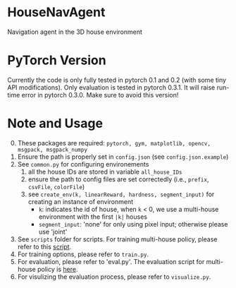 # HouseNavAgent
Navigation agent in the 3D house environment

# PyTorch Version
Currently the code is only fully tested in pytorch 0.1 and 0.2 (with some tiny API modifications). 
Only evaluation is tested in pytorch 0.3.1.
It will raise run-time error in pytorch 0.3.0. Make sure to avoid this version!

# Note and Usage
0. These packages are required: `pytorch, gym, matplotlib, opencv, msgpack, msgpack_numpy`
1. Ensure the path is properly set in `config.json` (see `config.json.example`)
2. See `common.py` for configuring environements
    1. all the house IDs are stored in variable `all_house_IDs`
    2. ensure the path to config files are set correctedly (i.e., `prefix`, `csvFile`, `colorFile`)
    3. see `create_env(k, linearReward, hardness, segment_input)` for creating an instance of environment
        * `k`: indicates the id of house, when `k` < 0, we use a multi-house environment with the first `|k|` houses
        * `segment_input`: 'none' for only using pixel input; otherwise please use 'joint'
3. See `scripts` folder for scripts. For training multi-house policy, please refer to this [script](https://github.com/jxwuyi/HouseNavAgent/blob/master/scripts/script_multihouse_segjoint_20house.sh).
4. For training options, please refer to `train.py`.
5. For evaluation, please refer to 'eval.py'. The evaluation script for multi-house policy is [here](https://github.com/jxwuyi/HouseNavAgent/blob/master/scripts/script_eval_20h_segjoint.sh).
6. For visulizing the evaluation process, please refer to `visualize.py`.
